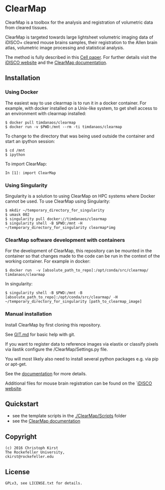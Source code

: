 # ClearMap


ClearMap is a toolbox for the analysis and registration of volumetric data
from cleared tissues.

ClearMap is targeted towards large lightsheet volumetric imaging data
of iDISCO+ cleared mouse brains samples, their registration to the Allen brain atlas,
volumetric image processing and statistical analysis.

The method is fully described in this [Cell paper](http://www.cell.com/cell/abstract/S0092-8674%2816%2930555-4).
For further details visit the [iDISCO website](https://idisco.info) and 
the [ClearMap documentation](https://rawgit.com/ChristophKirst/ClearMap/master/docs/_build/html/index.html).


## Installation

### Using Docker

The easiest way to use clearmap is to run it in a docker container. For example, with docker installed on a Unix-like system, to get shell access to an environment with clearmap installed:



    $ docker pull timdanaos/clearmap
    $ docker run -v $PWD:/mnt --rm -ti timdanaos/clearmap

To change to the directory that was being used outside the container and start an ipython session:


    $ cd /mnt
    $ ipython

To import ClearMap:


    In [1]: import ClearMap



### Using Singularity

Singularity is a solution to using ClearMap on HPC systems where Docker cannot be used. To use ClearMap using Singularity:


    $ mkdir ~/temporary_directory_for_singularity
    $ umask 002
    $ singularity pull docker://timdanaos/clearmap
    $ singularity shell -B $PWD:/mnt -H ~/temporary_directory_for_singularity clearmap*img


### ClearMap software development with containers

For the development of ClearMap, this repository can be mounted in the container so that changes made to the code can be run in the context of the working container.
For example in docker:


    $ docker run  -v [absolute_path_to_repo]:/opt/conda/src/clearmap/ timdanaos/clearmap


In singularity:

    $ singularity shell -B $PWD:/mnt -B [absolute_path_to_repo]:/opt/conda/src/clearmap/ -H ~/temporary_directory_for_singularity [path_to_clearmap_image]




### Manual installation

Install ClearMap by first cloning this repository.

See [GIT.md](https://github.com/ChristophKirst/ClearMap/blob/master/GIT.md) for basic help with git.

If you want to register data to reference images via elastix or
classify pixels via ilastik configure the /ClearMap/Settings.py file.

You will most likely also need to install several python packages e.g. via 
pip or apt-get.

See the [documentation](https://rawgit.com/ChristophKirst/ClearMap/master/docs/_build/html/index.html) for more details.

Additional files for mouse brain registration can be found on the `[iDISCO website](https://idisco.info/).


## Quickstart

* see the template scripts in the [./ClearMap/Scripts](https://github.com/ChristophKirst/ClearMap/tree/master/ClearMap/Scripts) folder 
* see the [ClearMap documentation](https://rawgit.com/ChristophKirst/ClearMap/master/docs/_build/html/index.html)


## Copyright
    (c) 2016 Christoph Kirst
    The Rockefeller University, 
    ckirst@rockefeller.edu

## License
    GPLv3, see LICENSE.txt for details.



